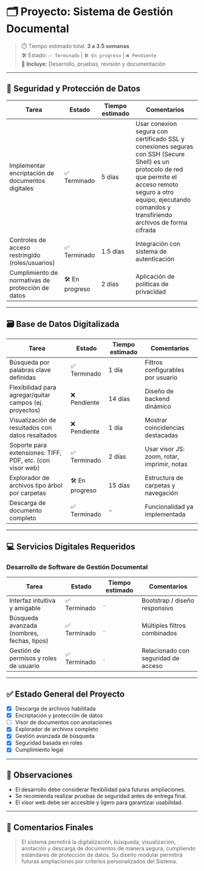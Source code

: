 # 🗂️ Proyecto: Sistema de Gestión Documental

> ⏱️ Tiempo estimado total: **3 a 3.5 semanas**  
> 🛠️ Estado: `✅ Terminado` | `🛠️ En progreso` | `❌ Pendiente`  
> 📝 **Incluye:** Desarrollo, pruebas, revisión y documentación


---

## 🔐 Seguridad y Protección de Datos

| Tarea | Estado | Tiempo estimado | Comentarios |
|-------|--------|------------------|-------------|
| Implementar encriptación de documentos digitales | ✅ Terminado | 5 días | Usar conexion segura con certificado SSL y conexiones seguras con SSH (Secure Shell) es un protocolo de red que permite el acceso remoto seguro a otro equipo, ejecutando comandos y transfiriendo archivos de forma cifrada  |
| Controles de acceso restringido (roles/usuarios) | ✅ Terminado | 1.5 días | Integración con sistema de autenticación |
| Cumplimiento de normativas de protección de datos | 🛠️ En progreso | 2 días | Aplicación de políticas de privacidad |

---

## 🗃️ Base de Datos Digitalizada

| Tarea | Estado | Tiempo estimado | Comentarios |
|-------|--------|------------------|-------------|
| Búsqueda por palabras clave definidas | ✅ Terminado | 1 día | Filtros configurables por usuario |
| Flexibilidad para agregar/quitar campos (ej. proyectos) | ❌ Pendiente | 14 días | Diseño de backend dinámico |
| Visualización de resultados con datos resaltados | ❌ Pendiente | 1 día | Mostrar coincidencias destacadas |
| Soporte para extensiones: TIFF, PDF, etc. (con visor web) | ✅ Terminado | 2 días | Usar visor JS: zoom, rotar, imprimir, notas |
| Explorador de archivos tipo árbol por carpetas | 🛠️ En progreso | 15 días | Estructura de carpetas y navegación |
| Descarga de documento completo | ✅ Terminado | - | Funcionalidad ya implementada |

---

## 💻 Servicios Digitales Requeridos

### Desarrollo de Software de Gestión Documental

| Tarea | Estado | Tiempo estimado | Comentarios |
|-------|--------|------------------|-------------|
| Interfaz intuitiva y amigable | ✅ Terminado | . | Bootstrap / diseño responsivo |
| Búsqueda avanzada (nombres, fechas, tipos) | ✅ Terminado | . | Múltiples filtros combinados |
| Gestión de permisos y roles de usuario | ✅ Terminado | . | Relacionado con seguridad de acceso |

---

## ✅ Estado General del Proyecto

- [x] Descarga de archivos habilitada
- [x] Encriptación y protección de datos
- [ ] Visor de documentos con anotaciones
- [x] Explorador de archivos completo
- [x] Gestión avanzada de búsqueda
- [x] Seguridad basada en roles
- [x] Cumplimiento legal

---

## 📌 Observaciones

- El desarrollo debe considerar flexibilidad para futuras ampliaciones.
- Se recomienda realizar pruebas de seguridad antes de entrega final.
- El visor web debe ser accesible y ligero para garantizar usabilidad.

---

## 📝 Comentarios Finales

> El sistema permitirá la digitalización, búsqueda, visualización, anotación y descarga de documentos de manera segura, cumpliendo estándares de protección de datos. Su diseño modular permitirá futuras ampliaciones por criterios personalizados del Sistema.
